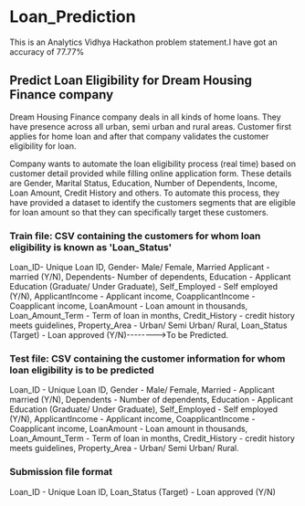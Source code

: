 # Loan_Prediction
This is an Analytics Vidhya Hackathon problem statement.I have got an accuracy of 77.77%

## Predict Loan Eligibility for Dream Housing Finance company
Dream Housing Finance company deals in all kinds of home loans. They have presence across all urban, semi urban and rural areas. Customer first applies for home loan and after that company validates the customer eligibility for loan.

Company wants to automate the loan eligibility process (real time) based on customer detail provided while filling online application form. These details are Gender, Marital Status, Education, Number of Dependents, Income, Loan Amount, Credit History and others. To automate this process, they have provided a dataset to identify the customers segments that are eligible for loan amount so that they can specifically target these customers.

### Train file: CSV containing the customers for whom loan eligibility is known as 'Loan_Status'
                   
Loan_ID-	                     Unique Loan ID,
Gender-	                     Male/ Female,
Married	Applicant  -          married (Y/N),
Dependents-	                 Number of dependents,
Education	 -                  Applicant Education (Graduate/ Under Graduate),
Self_Employed	 -              Self employed (Y/N),
ApplicantIncome	-             Applicant income,
CoapplicantIncome	-           Coapplicant income,
LoanAmount	-                 Loan amount in thousands,
Loan_Amount_Term	   -        Term of loan in months,
Credit_History	-             credit history meets guidelines,
Property_Area	   -            Urban/ Semi Urban/ Rural,
Loan_Status	(Target) -        Loan approved (Y/N)-------->To be Predicted.

### Test file: CSV containing the customer information for whom loan eligibility is to be predicted


Loan_ID	      -               Unique Loan ID,
Gender	   -                  Male/ Female,
Married	     -                Applicant married (Y/N),
Dependents	   -              Number of dependents,
Education	    -               Applicant Education (Graduate/ Under Graduate),
Self_Employed	  -             Self employed (Y/N),
ApplicantIncome	   -          Applicant income,
CoapplicantIncome	 -          Coapplicant income,
LoanAmount	     -            Loan amount in thousands,
Loan_Amount_Term	 -          Term of loan in months,
Credit_History	  -           credit history meets guidelines,
Property_Area	   -            Urban/ Semi Urban/ Rural.

### Submission file format


Loan_ID	      -          Unique Loan ID,
Loan_Status	(Target) -   Loan approved (Y/N)
